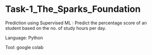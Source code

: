 # Task-1_The_Sparks_Foundation
Prediction using Supervised ML : Predict the percentage score of an student based on the no. of study hours per day.

Language: Python

Tool: google colab


